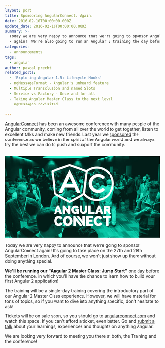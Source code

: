 ```yaml
---
layout: post
title: Sponsoring AngularConnect. Again.
date: 2016-02-10T00:00:00.000Z
update_date: 2016-02-10T00:00:00.000Z
summary: >-
  Today we are very happy to announce that we're going to sponsor AngularConnect
  - again!  We're also going to run an Angular 2 training the day before!
categories:
  - announcements
tags:
  - angular
author: pascal_precht
related_posts:
  - 'Exploring Angular 1.5: Lifecycle Hooks'
  - ngMessageFormat - Angular's unheard feature
  - Multiple Transclusion and named Slots
  - Service vs Factory - Once and for all
  - Taking Angular Master Class to the next level
  - ngMessages revisited

---
```


[AngularConnect](http://angularconnect.com) has been an awesome conference with many people of the Angular community, coming from all over the world to get together, listen to excellent talks and make new friends. Last year we [sponsored](http://blog.thoughtram.io/announcements/2015/05/11/sponsoring-angularconnect.html) the conference as we believe in the spirit of the Angular world and we always try the best we can do to push and support the community.


<div style="text-align: center; margin-top: 2em; margin-bottom: 1em;">
  <img src="/images/angularconnect-2016.png">
</div>

Today we are very happy to announce that we're going to sponsor AngularConnect again! It's going to take place on the 27th and 28th September in London. And of course, we won't just show up there without doing anything special.

**We'll be running our "Angular 2 Master Class: Jump Start"** one day before the conference, in which you'll have the chance to learn how to build your first Angular 2 application!

The training will be a single-day training covering the introductory part of our Angular 2 Master Class experience. However, we will have material for tons of topics, so if you want to dive into anything specific, don't hesitate to ask!

Tickets will be on sale soon, so you should go to [angularconnect.com](http://angularconnect.com) and watch this space. If you can't afford a ticket, even better. Go and [submit a talk](https://docs.google.com/a/thoughtram.io/forms/d/1rUtfHK8uoCE547OGqyoWDf_bAOESrpUqQ6X9ibz6FzQ/viewform) about your learnings, experiences and thoughts on anything Angular.

We are looking very forward to meeting you there at both, the Training  and the conference!
